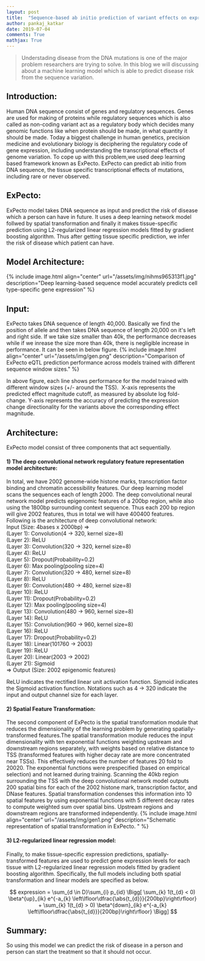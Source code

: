 ```yaml
---
layout: post
title:  "Sequence-based ab initio prediction of variant effects on expression and disease risk using ExPecto"
author: pankaj_katkar
date: 2019-07-04
comments: True
mathjax: True
---
```

>Understading disease from the DNA mutations is one of the major problem researchers are trying to solve. In this blog we will discussing about a machine learning model which is able to predict disease risk from the sequence variation.

<h2>Introduction:</h2>
Human DNA sequence consist of genes and regulatory sequences. Genes are used for making of proteins while regulatory sequences which is also called as non-coding variant act as a regulatory body which decides many genomic functions like when protein should be made, in what quantity it should be made. Today a biggest challenge in human genetics, precision medicine and evolutionary biology is deciphering the regulatory code of gene expression, including understanding the transcriptional effects of genome variation. To cope up with this problem,we used deep learning based framework known as ExPecto. ExPecto can predict ab initio from  DNA sequence, the tissue specific transcriptional effects of mutations, including rare or never observed.

<h2>ExPecto:</h2>
ExPecto model takes DNA sequence as input and predict the risk of disease which a person can have in future. It uses a deep learning network model follwed by spatial transformation and finally it makes tissue-specific prediction using L2-regularized linear regression models fitted by gradient boosting algorithm. Thus after getting tissue specific prediction, we infer the risk of disease which patient can have.

<h2>Model Architecture:</h2>
{% include image.html align="center" url="/assets/img/nihms965313f1.jpg" description="Deep learning-based sequence model accurately predicts cell type-specific gene expression" %}

<h2>Input:</h2>
ExPecto takes DNA sequence of length 40,000. Basically we find the position of allele and then takes DNA sequence of length 20,000 on it's left and right side. If we take size smaller than 40k, the performance decreases while if we inrease the size more than 40k, there is negligible increase in performance. It can be seen in below figure.  
{% include image.html align="center" url="/assets/img/gen.png" description="Comparison of ExPecto eQTL prediction performance across models trained with different sequence window sizes." %}

In above figure, each line shows performance for the model trained with different window sizes (+/- around the TSS).  X-axis represents the predicted effect magnitude cutoff, as measured by absolute log fold-change. Y-axis represents the accuracy of predicting the expression change directionality for the variants above the corresponding effect magnitude.

<h2>Architecture:</h2>
ExPecto model consist of three components that act sequentially.<br/>

<h4>1) The deep convolutional network regulatory feature representation model architecture:</h4>
In total, we have 2002 genome-wide histone marks, transcription factor binding and chromatin accessibility features. Our deep learning model scans the sequences each of length 2000. The deep convolutional neural network model predicts epigenomic features of a 200bp region, while also using the 1800bp surrounding context sequence. Thus each 200 bp region will give 2002 features, thus in total we will have 400400 features.
Following is the architecture of deep convolutional network:<br/>
Input (Size: 4bases x 2000bp) =><br/>
    (Layer 1): Convolution(4 -> 320, kernel size=8)<br/>
    (Layer 2): ReLU<br/>
    (Layer 3): Convolution(320 -> 320, kernel size=8)<br/>
    (Layer 4): ReLU<br/>
    (Layer 5): Dropout(Probability=0.2)<br/>
    (Layer 6): Max pooling(pooling size=4)<br/>
    (Layer 7): Convolution(320 -> 480, kernel size=8)<br/>
    (Layer 8): ReLU<br/>
    (Layer 9): Convolution(480 -> 480, kernel size=8)<br/>
    (Layer 10): ReLU<br/>
    (Layer 11): Dropout(Probability=0.2)<br/>
    (Layer 12): Max pooling(pooling size=4)<br/>
    (Layer 13): Convolution(480 -> 960, kernel size=8)<br/>
    (Layer 14): ReLU<br/>
    (Layer 15): Convolution(960 -> 960, kernel size=8)<br/>
    (Layer 16): ReLU<br/>
    (Layer 17): Dropout(Probability=0.2)<br/>
    (Layer 18): Linear(101760 -> 2003)<br/>
    (Layer 19): ReLU<br/>
    (Layer 20): Linear(2003 -> 2002)<br/>
    (Layer 21): Sigmoid<br/>
    => Output (Size: 2002 epigenomic features)<br/>

ReLU indicates the rectified linear unit activation function. Sigmoid indicates the Sigmoid activation function.  Notations such as 4 -> 320 indicate the input and output channel size for each layer.

<h4> 2) Spatial Feature Transformation: </h4> 
The second component of ExPecto is the spatial transformation module that reduces the dimensionality of the learning problem by generating spatially-transformed features.The spatial transformation module reduces the input dimensionality with ten exponential functions weighting upstream and downstream regions separately, with weights based on relative distance to TSS (transformed features with higher decay rate are more concentrated near TSSs). This effectively reduces the number of features 20 fold to 20020. The exponential functions were prespecified (based on empirical selection) and not learned during training.
Scanning the 40kb region surrounding the TSS with the deep convolutional network model outputs 200 spatial bins for each of the 2002 histone mark, transcription factor, and DNase features. Spatial transformation condenses this information into 10 spatial features by using exponential functions with 5 different decay rates to compute weighted sum over spatial bins. Upstream regions and downstream regions are transformed independently.
{% include image.html align="center" url="/assets/img/gen1.png" description="Schematic representation of spatial transformation in ExPecto. " %}


<h4> 3) L2-regularized linear regression model: </h4>
Finally, to make tissue-specific expression predictions, spatially-transformed features are used to predict gene expression levels for each tissue with L2-regularized linear regression models fitted by gradient boosting algorithm. Specifically, the full models including both spatial transformation and linear models are specified as below.

$$ expression = \sum_{d \in D}\sum_{i} p_{id}  \Bigg[ \sum_{k} 1(t_{d} < 0) \beta^{up}_{ik} e^{-a_{k} \left\lfloor\dfrac{\abs{t_{d}}}{200bp}\right\rfloor} + \sum_{k} 1(t_{d} > 0) \beta^{down}_{ik} e^{-a_{k} \left\lfloor\dfrac{\abs{t_{d}}}{200bp}\right\rfloor} \Bigg] $$


<h2>Summary:</h2>
So using this model we can predict the risk of disease in a person and person can start the treatment so that it should not occur.
